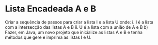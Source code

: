 # Lista Encadeada A e B
 Criar a sequência de passos para criar a lista I e a lista U onde: i. I é a lista com a intersecção das listas A e B ii. U é a lista com a união de A e B b) Fazer, em Java, um novo projeto que inicialize as listas A e B e tenha métodos que gere e imprima as listas I e U.
